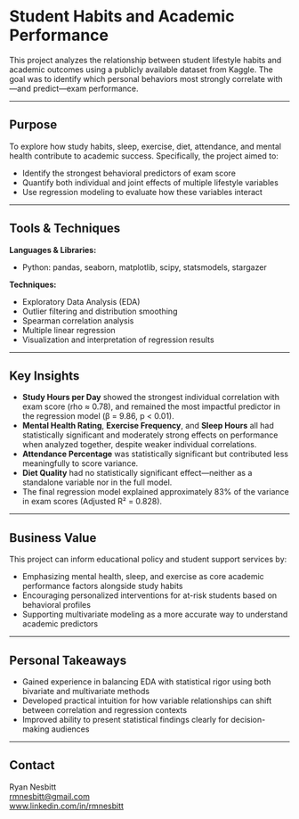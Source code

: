 # Student Habits and Academic Performance

This project analyzes the relationship between student lifestyle habits and academic outcomes using a publicly available dataset from Kaggle. The goal was to identify which personal behaviors most strongly correlate with—and predict—exam performance.

---

## Purpose

To explore how study habits, sleep, exercise, diet, attendance, and mental health contribute to academic success. Specifically, the project aimed to:

- Identify the strongest behavioral predictors of exam score
- Quantify both individual and joint effects of multiple lifestyle variables
- Use regression modeling to evaluate how these variables interact

---

## Tools & Techniques

**Languages & Libraries:**
- Python: pandas, seaborn, matplotlib, scipy, statsmodels, stargazer

**Techniques:**
- Exploratory Data Analysis (EDA)
- Outlier filtering and distribution smoothing
- Spearman correlation analysis
- Multiple linear regression
- Visualization and interpretation of regression results

---

## Key Insights

- **Study Hours per Day** showed the strongest individual correlation with exam score (rho ≈ 0.78), and remained the most impactful predictor in the regression model (β = 9.86, p < 0.01).
- **Mental Health Rating**, **Exercise Frequency**, and **Sleep Hours** all had statistically significant and moderately strong effects on performance when analyzed together, despite weaker individual correlations.
- **Attendance Percentage** was statistically significant but contributed less meaningfully to score variance.
- **Diet Quality** had no statistically significant effect—neither as a standalone variable nor in the full model.
- The final regression model explained approximately 83% of the variance in exam scores (Adjusted R² = 0.828).

---

## Business Value

This project can inform educational policy and student support services by:

- Emphasizing mental health, sleep, and exercise as core academic performance factors alongside study habits
- Encouraging personalized interventions for at-risk students based on behavioral profiles
- Supporting multivariate modeling as a more accurate way to understand academic predictors

---

## Personal Takeaways

- Gained experience in balancing EDA with statistical rigor using both bivariate and multivariate methods
- Developed practical intuition for how variable relationships can shift between correlation and regression contexts
- Improved ability to present statistical findings clearly for decision-making audiences

---

## Contact

Ryan Nesbitt  
rmnesbitt@gmail.com  
www.linkedin.com/in/rmnesbitt